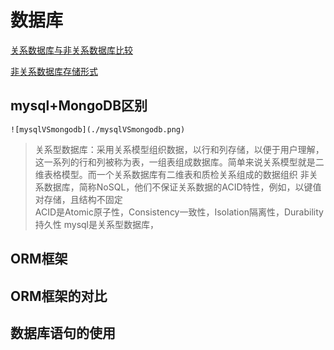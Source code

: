 # 数据库
[关系数据库与非关系数据库比较](https://my.oschina.net/u/1773689/blog/364548)

[非关系数据库存储形式](https://www.cnblogs.com/ynyhl/p/9253025.html)
## mysql+MongoDB区别
    ![mysqlVSmongodb](./mysqlVSmongodb.png)
> 关系型数据库：采用关系模型组织数据，以行和列存储，以便于用户理解，这一系列的行和列被称为表，一组表组成数据库。简单来说关系模型就是二维表格模型。而一个关系数据库有二维表和质检关系组成的数据组织
> 非关系数据库，简称NoSQL，他们不保证关系数据的ACID特性，例如，以键值对存储，且结构不固定  
> ACID是Atomic原子性，Consistency一致性，Isolation隔离性，Durability持久性
 mysql是关系型数据库，
## ORM框架
## ORM框架的对比
## 数据库语句的使用